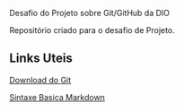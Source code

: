 Desafio do Projeto sobre Git/GitHub da DIO

Repositório criado para o desafio de Projeto.

## Links Uteis
[Download do Git](https://git-scm.com/)

[Sintaxe Basica Markdown](https://www.markdownguide.org/basic-syntax/) 



